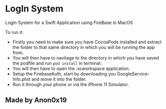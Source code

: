 # LogIn System
Login System for a Swift Application using FireBase in MacOS

To run it:
- Firstly you need to make sure you have CocoaPods installed and extract the folder to that same directory in which you will be running the app from.
- You will then have to navitage to the directory in which you have saved the podfile and run `pod install` in terminal.
- You will then have to open the .xcworkspace application.
- Setup the FirebaseAuth, start by downloading you GoogleService-Info.plist and move it into the folder.
- Run it through your phone or via the iPhone 11 Simulator.

## Made by Anon0x19
